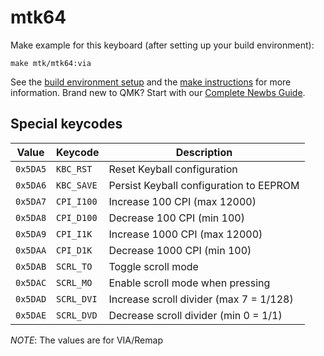 # mtk64

Make example for this keyboard (after setting up your build environment):

    make mtk/mtk64:via

See the [build environment setup](https://docs.qmk.fm/#/getting_started_build_tools) and the [make instructions](https://docs.qmk.fm/#/getting_started_make_guide) for more information. Brand new to QMK? Start with our [Complete Newbs Guide](https://docs.qmk.fm/#/newbs).

## Special keycodes

Value    | Keycode    |Description
---------|------------|------------------------------------------------------------------
`0x5DA5` | `KBC_RST`  |Reset Keyball configuration
`0x5DA6` | `KBC_SAVE` |Persist Keyball configuration to EEPROM
`0x5DA7` | `CPI_I100` |Increase 100 CPI (max 12000)
`0x5DA8` | `CPI_D100` |Decrease 100 CPI (min 100)
`0x5DA9` | `CPI_I1K`  |Increase 1000 CPI (max 12000)
`0x5DAA` | `CPI_D1K`  |Decrease 1000 CPI (min 100)
`0x5DAB` | `SCRL_TO`  |Toggle scroll mode
`0x5DAC` | `SCRL_MO`  |Enable scroll mode when pressing
`0x5DAD` | `SCRL_DVI` |Increase scroll divider (max 7 = 1/128)
`0x5DAE` | `SCRL_DVD` |Decrease scroll divider (min 0 = 1/1)

*NOTE*: The values are for VIA/Remap
